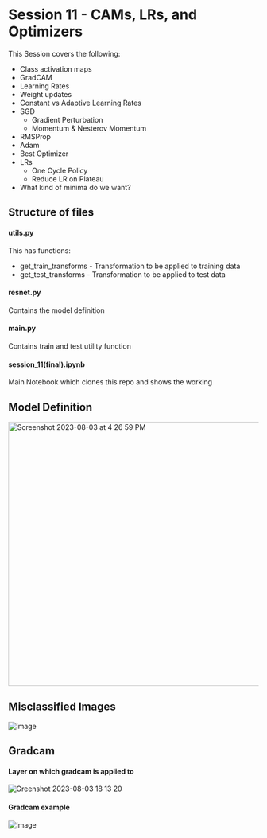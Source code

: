 # Session 11 - CAMs, LRs, and Optimizers

This Session covers the following:

- Class activation maps
- GradCAM
- Learning Rates
- Weight updates
- Constant vs Adaptive Learning Rates
- SGD
    - Gradient Perturbation
    - Momentum & Nesterov Momentum
- RMSProp
- Adam
- Best Optimizer
- LRs
    - One Cycle Policy
    - Reduce LR on Plateau
- What kind of minima do we want?

## Structure of files
#### utils.py
This has functions:
- get_train_transforms - Transformation to be applied to training data
- get_test_transforms - Transformation to be applied to test data

#### resnet.py
Contains the model definition

#### main.py
Contains train and test utility function

#### session_11(final).ipynb
Main Notebook which clones this repo and shows the working

## Model Definition

<img width="531" alt="Screenshot 2023-08-03 at 4 26 59 PM" src="https://github.com/divyamarora910/deep-learning-school-of-ai/assets/22102468/e0e5adfb-799c-420c-ba7c-5dd8af9e68f0">

## Misclassified Images
![image](https://github.com/divyamarora910/deep-learning-school-of-ai/assets/22102468/18633485-b192-4c4c-b51f-39556155c7db)

## Gradcam
#### Layer on which gradcam is applied to
![Greenshot 2023-08-03 18 13 20](https://github.com/divyamarora910/deep-learning-school-of-ai/assets/22102468/670bdb05-73a8-4525-ba8e-185ae2c1986e)

#### Gradcam example
![image](https://github.com/divyamarora910/deep-learning-school-of-ai/assets/22102468/4c520b83-23fe-4506-abbc-0f60c7b47d6e)
